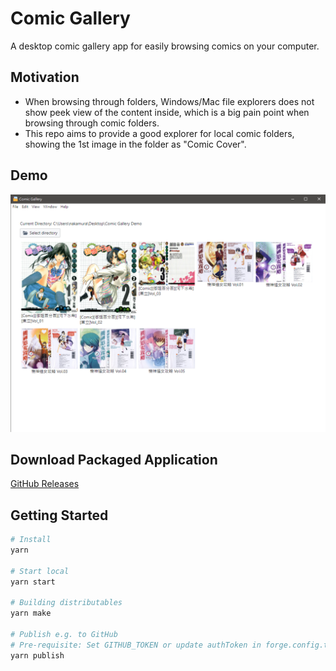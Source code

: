 # Comic Gallery

A desktop comic gallery app for easily browsing comics on your computer.

## Motivation

- When browsing through folders, Windows/Mac file explorers does not show peek view of the content inside, which is a big pain point when browsing through comic folders.
- This repo aims to provide a good explorer for local comic folders, showing the 1st image in the folder as "Comic Cover".

## Demo

![Demo](https://github.com/carsonwah/comic-gallery-electron/blob/main/doc/demo.png?raw=true)

## Download Packaged Application

[GitHub Releases](https://github.com/carsonwah/comic-gallery-electron/releases)

## Getting Started

```bash
# Install
yarn

# Start local
yarn start

# Building distributables
yarn make

# Publish e.g. to GitHub
# Pre-requisite: Set GITHUB_TOKEN or update authToken in forge.config.ts
yarn publish
```
